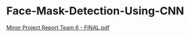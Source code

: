 # Face-Mask-Detection-Using-CNN
[Minor Project Report Team 6 - FINAL.pdf](https://github.com/Amelinfernandes/Face-Mask-Detection-Using-CNN/files/11028172/Minor.Project.Report.Team.6.-.FINAL.pdf)
